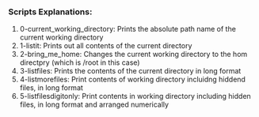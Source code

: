 ### Scripts Explanations:
1. 0-current_working_directory: Prints the absolute path name of the current working directory
2. 1-listit: Prints out all contents of the current directory
3. 2-bring_me_home: Changes the current working directory to the hom directpry (which is /root in this case)
4. 3-listfiles: Prints the contents of the current directory in long format
5. 4-listmorefiles: Print contents of working directory incluidng hiddend files, in long format
6. 5-listfilesdigitonly: Print contents in working directory including hidden files, in long format and arranged numerically

